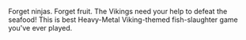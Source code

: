 Forget ninjas. Forget fruit. The Vikings need your help to defeat the seafood! 
This is best Heavy-Metal Viking-themed fish-slaughter game you\'ve ever played.
